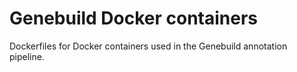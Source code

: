 # Genebuild Docker containers

Dockerfiles for Docker containers used in the Genebuild annotation pipeline.
